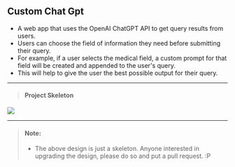 ## Custom Chat Gpt

*   A web app that uses the OpenAI ChatGPT API to get query results from users.
*   Users can choose the field of information they need before submitting their query.
*   For example, if a user selects the medical field, a custom prompt for that field will be created and appended to the user's query.
*   This will help to give the user the best possible output for their query.

---

> #### Project Skeleton

![](https://33333.cdn.cke-cs.com/kSW7V9NHUXugvhoQeFaf/images/61723ce1844fd95c07499229be1a64a9bbbed94309365e71.png)

---

> #### Note:
> 
> *   The above design is just a skeleton. Anyone interested in upgrading the design, please do so and put a pull request. :P
